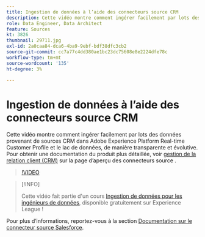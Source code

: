```yaml
---
title: Ingestion de données à l’aide des connecteurs source CRM
description: Cette vidéo montre comment ingérer facilement par lots des données provenant de sources CRM dans Adobe Experience Platform Real-time Customer Profile et le lac de données, de manière transparente et évolutive.
role: Data Engineer, Data Architect
feature: Sources
kt: 3826
thumbnail: 29711.jpg
exl-id: 2a0caa84-dca6-4ba9-9ebf-bdf38dfc3cb2
source-git-commit: cc7a77c4dd380ae1bc23dc75608e8e2224dfe78c
workflow-type: tm+mt
source-wordcount: '135'
ht-degree: 3%

---
```


# Ingestion de données à l’aide des connecteurs source CRM

Cette vidéo montre comment ingérer facilement par lots des données provenant de sources CRM dans Adobe Experience Platform Real-time Customer Profile et le lac de données, de manière transparente et évolutive. Pour obtenir une documentation du produit plus détaillée, voir [gestion de la relation client (CRM)](https://experienceleague.adobe.com/docs/experience-platform/sources/home.html?lang=en#access-control-for-sources-in-data-ingestion) sur la page d’aperçu des connecteurs source .

>[!VIDEO](https://video.tv.adobe.com/v/29711?quality=12&learn=on)

>[!INFO]
>
> Cette vidéo fait partie d&#39;un cours [Ingestion de données pour les ingénieurs de données](https://experienceleague.adobe.com/?recommended=ExperiencePlatform-D-1-2020.1.dataingestion?lang=fr), disponible gratuitement sur Experience League !

Pour plus d’informations, reportez-vous à la section [Documentation sur le connecteur source Salesforce](https://experienceleague.adobe.com/docs/experience-platform/sources/ui-tutorials/create/crm/salesforce.html).

